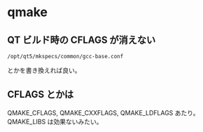 # qmake

## QT ビルド時の CFLAGS が消えない

``
/opt/qt5/mkspecs/common/gcc-base.conf
``

とかを書き換えれば良い。

## CFLAGS とかは

QMAKE_CFLAGS, QMAKE_CXXFLAGS, QMAKE_LDFLAGS あたり。QMAKE_LIBS は効果ないみたい。

<!-- vim: set tw=90 filetype=markdown : -->

